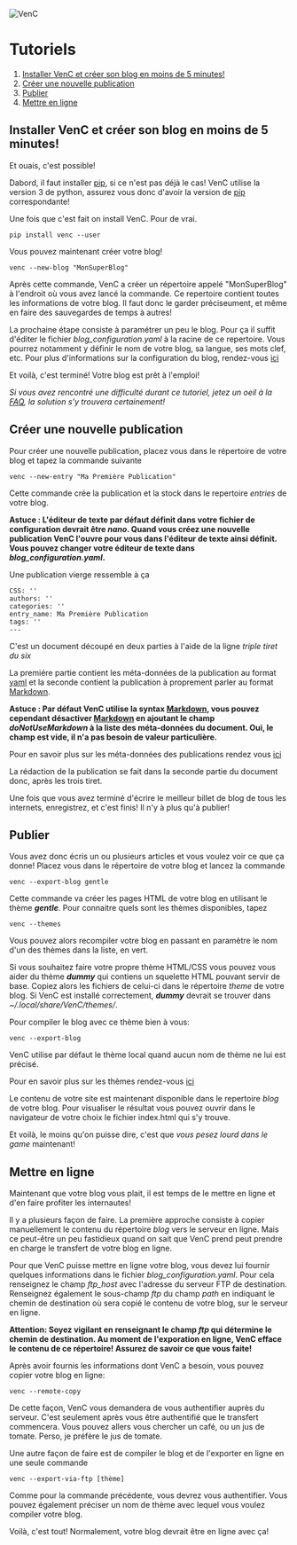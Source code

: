 ![VenC](https://download.tuxfamily.org/dsalem/img/2017_-_Denis_Salem_-_CC_By_SA_-_VenC-logo.svg "VenC")

# Tutoriels

1. [Installer VenC et créer son blog en moins de 5 minutes!](#installer-venc-et-cr%C3%A9er-son-blog-en-moins-de-5-minutes)
2. [Créer une nouvelle publication](#créer-une-nouvelle-publication)
3. [Publier](#publier)
4. [Mettre en ligne](#mettre-en-ligne)

## Installer VenC et créer son blog en moins de 5 minutes!

Et ouais, c'est possible!

Dabord, il faut installer [pip](https://pypi.python.org/pypi/pip), si ce n'est pas déjà le cas! VenC utilise la version 3 de python, assurez vous donc d'avoir la version de [pip](https://pypi.python.org/pypi/pip) correspondante!

Une fois que c'est fait on install VenC. Pour de vrai.

	pip install venc --user

Vous pouvez maintenant créer votre blog!

	venc --new-blog "MonSuperBlog"

Après cette commande, VenC a créer un répertoire appelé "MonSuperBlog" à l'endroit où vous avez lancé la commande. Ce repertoire contient toutes les informations de votre blog. Il faut donc le garder préciseument, et même en faire des sauvegardes de temps à autres!

La prochaine étape consiste à paramétrer un peu le blog. Pour ça il suffit d'éditer le fichier *blog_configuration.yaml* à la racine de ce repertoire. Vous pourrez notamment y définir le nom de votre blog, sa langue, ses mots clef, etc. Pour plus d'informations sur la configuration du blog, rendez-vous [ici](https://framagit.org/denissalem/VenC/blob/master/doc/FR.md#fichier-de-configuration-principal)

Et voilà, c'est terminé! Votre blog est prêt à l'emploi!

_Si vous avez rencontré une difficulté durant ce tutoriel, jetez un oeil à la [FAQ](faqFR.md), la solution s'y trouvera certainement!_

## Créer une nouvelle publication

Pour créer une nouvelle publication, placez vous dans le répertoire de votre blog et tapez la commande suivante

	venc --new-entry "Ma Première Publication"

Cette commande crée la publication et la stock dans le repertoire *entries* de votre blog.

__Astuce : L'éditeur de texte par défaut définit dans votre fichier de configuration devrait être _nano_. Quand vous créez une nouvelle publication VenC l'ouvre pour vous dans l'éditeur de texte ainsi définit. Vous pouvez changer votre éditeur de texte dans *blog_configuration.yaml*.__

Une publication vierge ressemble à ça

	CSS: ''
	authors: ''
	categories: ''
	entry_name: Ma Première Publication
	tags: ''
	---

C'est un document découpé en deux parties à l'aide de la ligne _triple tiret du six_

La premiére partie contient les méta-données de la publication au format [yaml](http://www.yaml.org/) et la seconde contient la publication à proprement parler au format [Markdown](https://daringfireball.net/projects/markdown/).

__Astuce : Par défaut VenC utilise la syntax [Markdown](https://daringfireball.net/projects/markdown/), vous pouvez cependant désactiver [Markdown](https://daringfireball.net/projects/markdown/) en ajoutant le champ _doNotUseMarkdown_ à la liste des méta-données du document. Oui, le champ est vide, il n'a pas besoin de valeur particulière.__

Pour en savoir plus sur les méta-données des publications rendez vous [ici](FR.md#les-publications)

La rédaction de la publication se fait dans la seconde partie du document donc, après les trois tiret.

Une fois que vous avez terminé d'écrire le meilleur billet de blog de tous les internets, enregistrez, et c'est finis! Il n'y à plus qu'à publier!

## Publier

Vous avez donc écris un ou plusieurs articles et vous voulez voir ce que ça donne! Placez vous dans le répertoire de votre blog et lancez la commande

	venc --export-blog gentle

Cette commande va créer les pages HTML de votre blog en utilisant le thème __*gentle*__. Pour connaitre quels sont les thèmes disponibles, tapez

	venc --themes

Vous pouvez alors recompiler votre blog en passant en paramètre le nom d'un des thèmes dans la liste, en vert.

Si vous souhaitez faire votre propre thème HTML/CSS vous pouvez vous aider du thème __*dummy*__ qui contiens un squelette HTML pouvant servir de base. Copiez alors les fichiers de celui-ci dans le répertoire _theme_ de votre blog. Si VenC est installé correctement, __*dummy*__ devrait se trouver dans _~/.local/share/VenC/themes/_.

Pour compiler le blog avec ce thème bien à vous:

	venc --export-blog

VenC utilise par défaut le thème local quand aucun nom de thème ne lui est précisé.

Pour en savoir plus sur les thèmes rendez-vous [ici](FR.md#les-thèmes)

Le contenu de votre site est maintenant disponible dans le repertoire _blog_ de votre blog. Pour visualiser le résultat vous pouvez ouvrir dans le navigateur de votre choix le fichier index.html qui s'y trouve.

Et voilà, le moins qu'on puisse dire, c'est que _vous pesez lourd dans le game_ maintenant!

## Mettre en ligne

Maintenant que votre blog vous plait, il est temps de le mettre en ligne et d'en faire profiter les internautes!

Il y a plusieurs façon de faire. La première approche consiste à copier manuellement le contenu du répertoire _blog_ vers le serveur en ligne. Mais ce peut-être un peu fastidieux quand on sait que VenC prend peut prendre en charge le transfert de votre blog en ligne.

Pour que VenC puisse mettre en ligne votre blog, vous devez lui fournir quelques informations dans le fichier _blog_configuration.yaml_. Pour cela renseignez le champ _ftp_host_ avec l'adresse du serveur FTP de destination. Renseignez également le sous-champ _ftp_ du champ _path_ en indiquant le chemin de destination où sera copié le contenu de votre blog, sur le serveur en ligne.

__Attention: Soyez vigilant en renseignant le champ _ftp_ qui détermine le chemin de destination. Au moment de l'exporation en ligne, VenC efface le contenu de ce répertoire! Assurez de savoir ce que vous faite!__

Après avoir fournis les informations dont VenC a besoin, vous pouvez copier votre blog en ligne:

	venc --remote-copy

De cette façon, VenC vous demandera de vous authentifier auprès du serveur. C'est seulement après vous être authentifié que le transfert commencera. Vous pouvez allers vous chercher un café, ou un jus de tomate. Perso, je préfère le jus de tomate.

Une autre façon de faire est de compiler le blog et de l'exporter en ligne en une seule commande

	venc --export-via-ftp [thème]

Comme pour la commande précédente, vous devrez vous authentifier. Vous pouvez également préciser un nom de thème avec lequel vous voulez compiler votre blog.

Voilà, c'est tout! Normalement, votre blog devrait être en ligne avec ça!
